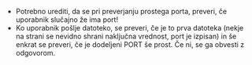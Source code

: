 - Potrebno urediti, da se pri preverjanju prostega porta, preveri, če uporabnik slučajno že ima port!
- Ko uporabnik pošlje datoteko, se preveri, če je to prva datoteka (nekje na strani se nevidno shrani naključna vrednost, port je izpisan) in še enkrat se preveri, če je dodeljeni PORT še prost. Če ni, se ga obvesti z odgovorom.
